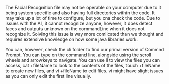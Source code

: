 The Facial Recognition file may not be operable on your computer due to it being system specific and also having full directories within the code. 
It may  take up a lot of time to configure, but you cna check the code.
Due to issues with the AI, it cannot recognize anyone, however, it does detect faces and outputs unknown on the commandLine when it does not recognize it.
Solving this issue is way more comlicated than we thought and requires extensive knowledge on how some java libraries work.

You can, however, check the cli folder to find our primal version of Commnd Prompt.
You can type on the command line, alongside using the scroll wheels and arrowkeys to navigate.
You can use ll to view the files you can access, cat +fileName to look to the contents of the files, touch +fileName to create new files, and vi +fileName to edit files.
vi might have slight issues as you can only edit the first line visually.

